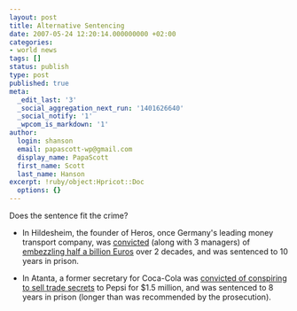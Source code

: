 ```yaml
---
layout: post
title: Alternative Sentencing
date: 2007-05-24 12:20:14.000000000 +02:00
categories:
- world news
tags: []
status: publish
type: post
published: true
meta:
  _edit_last: '3'
  _social_aggregation_next_run: '1401626640'
  _social_notify: '1'
  _wpcom_is_markdown: '1'
author:
  login: shanson
  email: papascott-wp@gmail.com
  display_name: PapaScott
  first_name: Scott
  last_name: Hanson
excerpt: !ruby/object:Hpricot::Doc
  options: {}
---
```

<p>Does the sentence fit the crime?</p>
<ul>
<li>
<p>In Hildesheim, the founder of Heros, once Germany's leading money transport company, was <a href="http://www.iht.com/articles/ap/2007/05/23/business/EU-FIN-Germany-Embezzlement-Trial.php">convicted</a> (along with 3 managers) of <a href="https://www.papascott.de/archives/2006/02/20/if-you-cant-trust-your-armored-car-company/">embezzling half a billion Euros</a> over 2 decades, and was sentenced to 10 years in prison.</p>
</li>
<li>
<p>In Atanta, a former secretary for Coca-Cola was <a href="http://www.businessweek.com/ap/financialnews/D8PA8HM80.htm">convicted of conspiring to sell trade secrets</a> to Pepsi for $1.5 million, and was sentenced to 8 years in prison (longer than was recommended by the prosecution).</p>
</li>
</ul>

